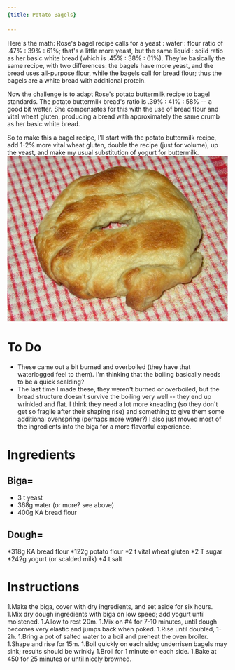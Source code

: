 ```yaml
---
{title: Potato Bagels}

---
```


Here's the math: Rose's bagel recipe calls for a yeast : water : flour ratio of .47% : 39% : 61%; that's a little more yeast, but the same liquid : soild ratio as her basic white bread (which is .45% : 38% : 61%).  They're basically the same recipe, with two differences: the bagels have more yeast, and the bread uses all-purpose flour, while the bagels call for bread flour; thus the bagels are a white bread with additional protein.

Now the challenge is to adapt Rose's potato buttermilk recipe to bagel standards.  The potato buttermilk bread's ratio is .39% : 41% : 58% -- a good bit wetter.  She compensates for this with the use of bread flour and vital wheat gluten, producing a bread with approximately the same crumb as her basic white bread.  

So to make this a bagel recipe, I'll start with the potato buttermilk recipe, add 1-2% more vital wheat gluten, double the recipe (just for volume), up the yeast, and make my usual substitution of yogurt for buttermilk.
![](/img/Lumpy.jpg)
# To Do

* These came out a bit burned and overboiled (they have that waterlogged feel to them).  I'm thinking that the boiling basically needs to be a quick scalding?
* The last time I made these, they weren't burned or overboiled, but the bread structure doesn't survive the boiling very well -- they end up wrinkled and flat.  I think they need a lot more kneading (so they don't get so fragile after their shaping rise) and something to give them some additional ovenspring (perhaps more water?) I also just moved most of the ingredients into the biga for a more flavorful experience.
# Ingredients

## Biga=

* 3 t yeast
* 368g water (or more? see above)
* 400g KA bread flour
## Dough=

*318g KA bread flour
*122g potato flour
*2 t vital wheat gluten
*2 T sugar
*242g yogurt (or scalded milk)
*4 t salt

# Instructions

 1.Make the biga, cover with dry ingredients, and set aside for six hours.
 1.Mix dry dough ingredients with biga on low speed; add yogurt until moistened.
 1.Allow to rest 20m.
 1.Mix on #4 for 7-10 minutes, until dough becomes very elastic and jumps back when poked.
 1.Rise until doubled, 1-2h.
 1.Bring a pot of salted water to a boil and preheat the oven broiler.
 1.Shape and rise for 15m.
 1.Boil quickly on each side; underrisen bagels may sink; results should be wrinkly
 1.Broil for 1 minute on each side.
 1.Bake at 450 for 25 minutes or until nicely browned.

